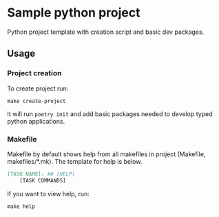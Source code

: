 # Sample python project

Python project template with creation script and basic dev packages.

## Usage

### Project creation

To create project run:

```shell
make create-project
```

It will run `poetry init` and add basic packages needed to develop typed python applications.

### Makefile

Makefile by default shows help from all makefiles in project (Makefile, makefiles/*.mk).
The template for help is below.

```makefile
[TASK NAME]: ## [HELP]
    [TASK COMMANDS]
```

If you want to view help, run:

```shell
make help
```
